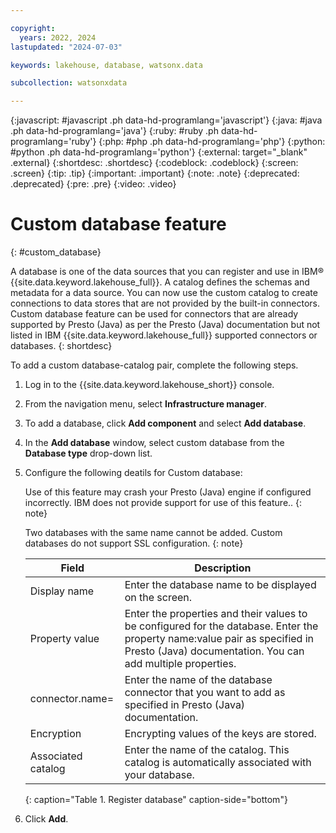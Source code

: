 ```yaml
---

copyright:
  years: 2022, 2024
lastupdated: "2024-07-03"

keywords: lakehouse, database, watsonx.data

subcollection: watsonxdata

---
```


{:javascript: #javascript .ph data-hd-programlang='javascript'}
{:java: #java .ph data-hd-programlang='java'}
{:ruby: #ruby .ph data-hd-programlang='ruby'}
{:php: #php .ph data-hd-programlang='php'}
{:python: #python .ph data-hd-programlang='python'}
{:external: target="_blank" .external}
{:shortdesc: .shortdesc}
{:codeblock: .codeblock}
{:screen: .screen}
{:tip: .tip}
{:important: .important}
{:note: .note}
{:deprecated: .deprecated}
{:pre: .pre}
{:video: .video}


# Custom database feature
{: #custom_database}

A database is one of the data sources that you can register and use in IBM® {{site.data.keyword.lakehouse_full}}. A catalog defines the schemas and metadata for a data source. You can now use the custom catalog to create connections to data stores that are not provided by the built-in connectors. Custom database feature can be used for connectors that are already supported by Presto (Java) as per the Presto (Java) documentation but not listed in IBM {{site.data.keyword.lakehouse_full}} supported connectors or databases.
{: shortdesc}


To add a custom database-catalog pair, complete the following steps.

1. Log in to the {{site.data.keyword.lakehouse_short}} console.
2. From the navigation menu, select **Infrastructure manager**.
3. To add a database, click **Add component** and select **Add database**.
4. In the **Add database** window, select custom database from the **Database type** drop-down list.
5. Configure the following deatils for Custom database:


    Use of this feature may crash your Presto (Java) engine if configured incorrectly. IBM does not provide support for use of this feature..
   {: note}

    Two databases with the same name cannot be added. Custom databases do not support SSL configuration.
   {: note}



    | Field           | Description        |
    |------------------|--------------------|
    | Display name    | Enter the database name to be displayed on the screen. |
    | Property value             | Enter the properties and their values to be configured for the database. Enter the property name:value pair as specified in Presto (Java) documentation. You can add multiple properties.|
    | connector.name=     | Enter the name of the database connector that you want to add as specified in Presto (Java) documentation.  |
    | Encryption           | Encrypting values of the keys are stored.  |
    | Associated catalog | Enter the name of the catalog. This catalog is automatically associated with your database. |
    {: caption="Table 1. Register database" caption-side="bottom"}

6. Click **Add**.
